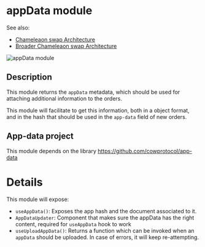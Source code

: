 # appData module

See also:

- [Chameleaon swap Architecture](../../../docs/architecture-overview.md)
- [Broader Chameleaon swap Architecture](https://github.com/cowprotocol/cowswap-diagrams)

![appData module](./appData-module.drawio.svg)

## Description

This module returns the `appData` metadata, which should be used for attaching additional information to the orders.

This module will facilitate to get this information, both in a object format, and in the hash that should be used in the `app-data` field of new orders.

## App-data project

This module depends on the library https://github.com/cowprotocol/app-data

# Details

This module will expose:

- `useAppData()`: Exposes the app hash and the document associated to it.
- `AppDataUpdater`: Component that makes sure the appData has the right content, required for `useAppData` hook to work
- `useUploadAppData()`: Returns a function which can be invoked when an `appData` should be uploaded. In case of errors, it will keep re-attempting.

